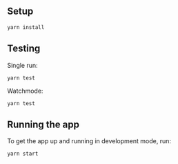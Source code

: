 ## Setup

```
yarn install
```

## Testing

Single run:

```
yarn test
```

Watchmode:

```
yarn test
```

## Running the app

To get the app up and running in development mode, run:

```
yarn start
```